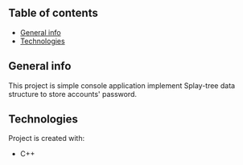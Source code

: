 ## Table of contents
* [General info](#general-info)
* [Technologies](#technologies)

## General info
This project is simple console application implement Splay-tree data structure to store accounts' password.
	
## Technologies
Project is created with:
* C++

